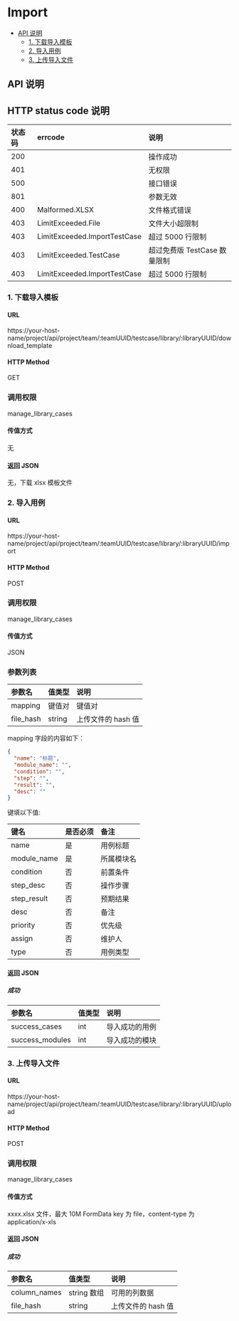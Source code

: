 # Import

- [API 说明](#api-说明)
  - [1. 下载导入模板](#1-下载导入模板)
  - [2. 导入用例](#2-导入用例)
  - [3. 上传导入文件](#3-上传导入文件)

## API 说明

## HTTP status code 说明

| 状态码 | errcode                      | 说明                         |
| :----- | :--------------------------- | :--------------------------- |
| 200    |                              | 操作成功                     |
| 401    |                              | 无权限                       |
| 500    |                              | 接口错误                     |
| 801    |                              | 参数无效                     |
| 400    | Malformed.XLSX               | 文件格式错误                 |
| 403    | LimitExceeded.File           | 文件大小超限制               |
| 403    | LimitExceeded.ImportTestCase | 超过 5000 行限制             |
| 403    | LimitExceeded.TestCase       | 超过免费版 TestCase 数量限制 |
| 403    | LimitExceeded.ImportTestCase | 超过 5000 行限制             |

### 1. 下载导入模板

#### URL

https://your-host-name/project/api/project/team/:teamUUID/testcase/library/:libraryUUID/download_template

#### HTTP Method

GET

### 调用权限

manage_library_cases

#### 传值方式

无

#### 返回 JSON

无，下载 xlsx 模板文件

### 2. 导入用例

#### URL

https://your-host-name/project/api/project/team/:teamUUID/testcase/library/:libraryUUID/import

#### HTTP Method

POST

### 调用权限

manage_library_cases

#### 传值方式

JSON

### 参数列表

| 参数名    | 值类型 | 说明               |
| :-------- | :----- | :----------------- |
| mapping   | 键值对 | 键值对             |
| file_hash | string | 上传文件的 hash 值 |

mapping 字段的内容如下：

```json
{
  "name": "标题",
  "module_name": "",
  "condition": "",
  "step": "",
  "result": "",
  "desc": ""
}
```

键填以下值:

| 键名        | 是否必须 | 备注       |
| :---------- | :------- | :--------- |
| name        | 是       | 用例标题   |
| module_name | 是       | 所属模块名 |
| condition   | 否       | 前置条件   |
| step_desc   | 否       | 操作步骤   |
| step_result | 否       | 预期结果   |
| desc        | 否       | 备注       |
| priority    | 否       | 优先级     |
| assign      | 否       | 维护人     |
| type        | 否       | 用例类型   |

#### 返回 JSON

##### 成功

| 参数名          | 值类型 | 说明           |
| :-------------- | :----- | :------------- |
| success_cases   | int    | 导入成功的用例 |
| success_modules | int    | 导入成功的模块 |

### 3. 上传导入文件

#### URL

https://your-host-name/project/api/project/team/:teamUUID/testcase/library/:libraryUUID/upload

#### HTTP Method

POST

### 调用权限

manage_library_cases

#### 传值方式

xxxx.xlsx 文件，最大 10M FormData key 为 file，content-type 为 application/x-xls

#### 返回 JSON

##### 成功

| 参数名       | 值类型      | 说明               |
| :----------- | :---------- | :----------------- |
| column_names | string 数组 | 可用的列数据       |
| file_hash    | string      | 上传文件的 hash 值 |
